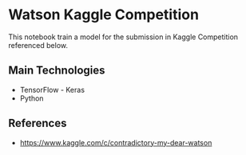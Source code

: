 # Watson Kaggle Competition
This notebook train a model for the submission in Kaggle Competition referenced below.

## Main Technologies
* TensorFlow - Keras
* Python
## References
* https://www.kaggle.com/c/contradictory-my-dear-watson
